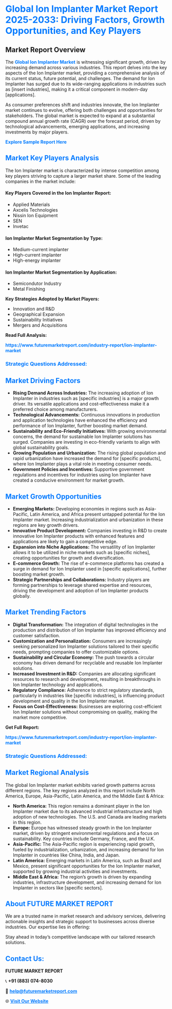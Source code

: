 <h1 style="color: #007BFF;">Global Ion Implanter Market Report 2025-2033: Driving Factors, Growth Opportunities, and Key Players</h1>

<section id="overview">
<h2>Market Report Overview</h2>
<p>The <a href="https://www.futuremarketreport.com/industry-report/ion-implanter-market" style="color: #007BFF; text-decoration: none;"><strong>Global Ion Implanter Market</strong></a> is witnessing significant growth, driven by increasing demand across various industries. This report delves into the key aspects of the Ion Implanter market, providing a comprehensive analysis of its current status, future potential, and challenges. The demand for Ion Implanter has surged due to its wide-ranging applications in industries such as [insert industries], making it a critical component in modern-day [applications].</p>
<p>As consumer preferences shift and industries innovate, the Ion Implanter market continues to evolve, offering both challenges and opportunities for stakeholders. The global market is expected to expand at a substantial compound annual growth rate (CAGR) over the forecast period, driven by technological advancements, emerging applications, and increasing investments by major players.</p>
</section>

<section id="overview">
<p><a href="https://www.futuremarketreport.com/request-sample/reportId=63453" style="color: #007BFF; text-decoration: none;"><strong>Explore Sample Report Here</strong></a></p>
</section>

<section id="key-players">
<h2 style="color: #007BFF;">Market Key Players Analysis</h2>
<p>The Ion Implanter market is characterized by intense competition among key players striving to capture a larger market share. Some of the leading companies in the market include:</p>
<h4>Key Players Covered in the Ion Implanter Report:</h4>
<ul><li>Applied Materials</li><li>Axcelis Technologies</li><li>Nissin Ion Equipment</li><li>SEN</li><li>Invetac</li></ul>
<h4>Ion Implanter Market Segmentation by Type:</h4>
<ul><li>Medium-current implanter</li><li>High-current implanter</li><li>High-energy implanter</li></ul>

<h4>Ion Implanter Market Segmentation by Application:</h4>
<ul><li>Semicondutor Industry</li><li>Metal Finishing</li></ul>
<p><strong>Key Strategies Adopted by Market Players:</strong></p>
<ul>
<li>Innovation and R&D</li>
<li>Geographical Expansion</li>
<li>Sustainability Initiatives</li>
<li>Mergers and Acquisitions</li>
</ul>
</section>

<section>
<p><strong>Read Full Analysis: </strong></p><a href="https://www.futuremarketreport.com/industry-report/ion-implanter-market" style="color: #007BFF; text-decoration: none;"><strong>https://www.futuremarketreport.com/industry-report/ion-implanter-market</strong></a>
<h3 style="color: #007BFF;">Strategic Questions Addressed:</h3>
</section>

<section id="driving-factors">
<h2 style="color: #007BFF;">Market Driving Factors</h2>
<ul>
<li><strong>Rising Demand Across Industries:</strong> The increasing adoption of Ion Implanter in industries such as [specific industries] is a major growth driver. Its versatile applications and cost-effectiveness make it a preferred choice among manufacturers.</li>
<li><strong>Technological Advancements:</strong> Continuous innovations in production and application technologies have enhanced the efficiency and performance of Ion Implanter, further boosting market demand.</li>
<li><strong>Sustainability and Eco-Friendly Initiatives:</strong> With growing environmental concerns, the demand for sustainable Ion Implanter solutions has surged. Companies are investing in eco-friendly variants to align with global sustainability goals.</li>
<li><strong>Growing Population and Urbanization:</strong> The rising global population and rapid urbanization have increased the demand for [specific products], where Ion Implanter plays a vital role in meeting consumer needs.</li>
<li><strong>Government Policies and Incentives:</strong> Supportive government regulations and incentives for industries using Ion Implanter have created a conducive environment for market growth.</li>
</ul>
</section>

<section id="growth-opportunities">
<h2 style="color: #007BFF;">Market Growth Opportunities</h2>
<ul>
<li><strong>Emerging Markets:</strong> Developing economies in regions such as Asia-Pacific, Latin America, and Africa present untapped potential for the Ion Implanter market. Increasing industrialization and urbanization in these regions are key growth drivers.</li>
<li><strong>Innovative Product Development:</strong> Companies investing in R&D to create innovative Ion Implanter products with enhanced features and applications are likely to gain a competitive edge.</li>
<li><strong>Expansion into Niche Applications:</strong> The versatility of Ion Implanter allows it to be utilized in niche markets such as [specific niches], creating opportunities for growth and diversification.</li>
<li><strong>E-commerce Growth:</strong> The rise of e-commerce platforms has created a surge in demand for Ion Implanter used in [specific applications], further boosting market growth.</li>
<li><strong>Strategic Partnerships and Collaborations:</strong> Industry players are forming partnerships to leverage shared expertise and resources, driving the development and adoption of Ion Implanter products globally.</li>
</ul>
</section>

<section id="trending-factors">
<h2 style="color: #007BFF;">Market Trending Factors</h2>
<ul>
<li><strong>Digital Transformation:</strong> The integration of digital technologies in the production and distribution of Ion Implanter has improved efficiency and customer satisfaction.</li>
<li><strong>Customization and Personalization:</strong> Consumers are increasingly seeking personalized Ion Implanter solutions tailored to their specific needs, prompting companies to offer customizable options.</li>
<li><strong>Sustainability and Circular Economy:</strong> The push towards a circular economy has driven demand for recyclable and reusable Ion Implanter solutions.</li>
<li><strong>Increased Investment in R&D:</strong> Companies are allocating significant resources to research and development, resulting in breakthroughs in Ion Implanter technology and applications.</li>
<li><strong>Regulatory Compliance:</strong> Adherence to strict regulatory standards, particularly in industries like [specific industries], is influencing product development and quality in the Ion Implanter market.</li>
<li><strong>Focus on Cost-Effectiveness:</strong> Businesses are exploring cost-efficient Ion Implanter solutions without compromising on quality, making the market more competitive.</li>
</ul>
</section>

<section>
<p><strong>Get Full Report: </strong></p><a href="https://www.futuremarketreport.com/industry-report/ion-implanter-market" style="color: #007BFF; text-decoration: none;"><strong>https://www.futuremarketreport.com/industry-report/ion-implanter-market</strong></a>
<h3 style="color: #007BFF;">Strategic Questions Addressed:</h3>
</section>


<section id="regional-analysis">
<h2 style="color: #007BFF;">Market Regional Analysis</h2>
<p>The global Ion Implanter market exhibits varied growth patterns across different regions. The key regions analyzed in this report include North America, Europe, Asia-Pacific, Latin America, and the Middle East & Africa:</p>
<ul>
<li><strong>North America:</strong> This region remains a dominant player in the Ion Implanter market due to its advanced industrial infrastructure and high adoption of new technologies. The U.S. and Canada are leading markets in this region.</li>
<li><strong>Europe:</strong> Europe has witnessed steady growth in the Ion Implanter market, driven by stringent environmental regulations and a focus on sustainability. Key countries include Germany, France, and the U.K.</li>
<li><strong>Asia-Pacific:</strong> The Asia-Pacific region is experiencing rapid growth, fueled by industrialization, urbanization, and increasing demand for Ion Implanter in countries like China, India, and Japan.</li>
<li><strong>Latin America:</strong> Emerging markets in Latin America, such as Brazil and Mexico, present significant opportunities for the Ion Implanter market, supported by growing industrial activities and investments.</li>
<li><strong>Middle East & Africa:</strong> The region’s growth is driven by expanding industries, infrastructure development, and increasing demand for Ion Implanter in sectors like [specific sectors].</li>
</ul>
</section>

<footer>
<h2 style="color: #007BFF;">About FUTURE MARKET REPORT</h2>
<p>We are a trusted name in market research and advisory services, delivering actionable insights and strategic support to businesses across diverse industries. Our expertise lies in offering:</p>

<p>Stay ahead in today’s competitive landscape with our tailored research solutions.</p>

<h2 style="color: #007BFF;">Contact Us:</h2>
<p><strong>FUTURE MARKET REPORT</strong></p>
<p>📞 <strong>+91 (883) 074-8030</strong></p>
<p>📧 <strong><a href="mailto:help@futuremarketreport.com" style="color: #007BFF;">help@futuremarketreport.com</a></strong></p>
<p>🌐 <strong><a href="https://www.futuremarketreport.com/" style="color: #007BFF;">Visit Our Website</a></strong></p>
</footer>